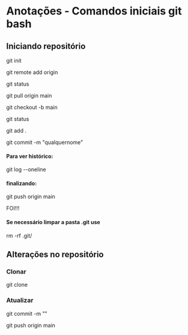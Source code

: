 # Anotações - Comandos iniciais git bash 

## Iniciando repositório 



git init 

git remote add origin 

git status 

git pull origin main

git checkout -b main 

git status

git add . 

git commit -m "qualquernome"

#### Para ver histórico: 

git log --oneline 

#### finalizando: 

git push origin main 

FOI!!!

#### Se necessário limpar a pasta .git use  

 rm -rf .git/

## Alterações no repositório

### Clonar

git clone 


### Atualizar

git commit -m ""

git push origin main 
